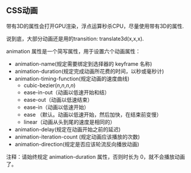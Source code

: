 ## CSS动画

带有3D的属性会打开GPU渲染，浮点运算秒杀CPU，尽量使用带有3D的属性.

说到底，大部分动画还是用的transition: translate3d(x,x,x).



animation 属性是一个简写属性，用于设置六个动画属性：

- animation-name(规定需要绑定到选择器的 keyframe 名称)
- animation-duration(规定完成动画所花费的时间，以秒或毫秒计)
- animation-timing-function(规定动画的速度曲线)
  - cubic-bezier(*n*,*n*,*n*,*n*)
  - ease-in-out（动画以低速开始和结）
  - ease-out（动画以低速结束）
  - ease-in（动画以低速开始）
  - ease （默认。动画以低速开始，然后加快，在结束前变慢）
  - linear（动画从头到尾的速度是相同的）
- animation-delay(规定在动画开始之前的延迟)
- animation-iteration-count (规定动画应该播放的次数)
- animation-direction(规定是否应该轮流反向播放动画)

注释：请始终规定 animation-duration 属性，否则时长为 0，就不会播放动画了。